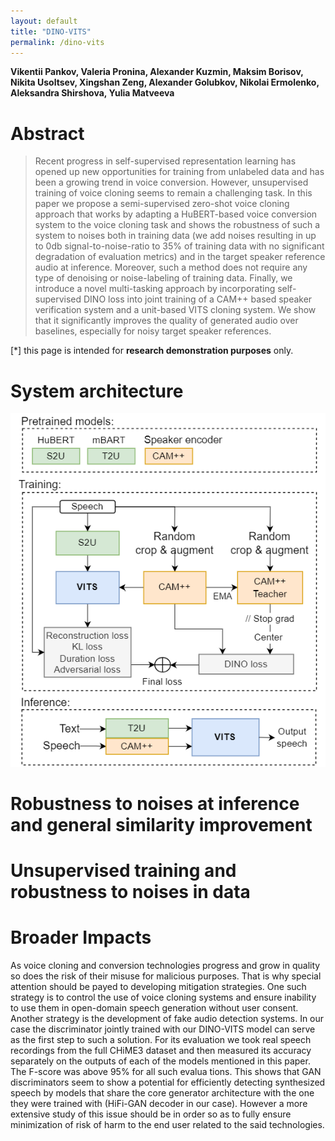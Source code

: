 ```yaml
---
layout: default
title: "DINO-VITS"
permalink: /dino-vits
---
```


<!-- # DINO-VITS: Data-efficient noise-robust zero-shot voice cloning via multi-tasking with self-supervised speaker verification loss -->
**Vikentii Pankov, Valeria Pronina, Alexander Kuzmin, Maksim Borisov, Nikita Usoltsev, Xingshan Zeng, Alexander Golubkov, Nikolai Ermolenko, Aleksandra Shirshova, Yulia Matveeva** 

# Abstract
> Recent progress in self-supervised representation learning has opened up new opportunities for training from unlabeled data and has been a growing trend in voice conversion. However, unsupervised training of voice cloning seems to remain a challenging task. In this paper we propose a semi-supervised zero-shot voice cloning approach that works by adapting a HuBERT-based voice conversion system to the voice cloning task and shows the robustness of such a system to noises both in training data (we add noises resulting in up to 0db signal-to-noise-ratio to 35% of training data with no significant degradation of evaluation metrics) and in the target speaker reference audio at inference. Moreover, such a method does not require any type of denoising or noise-labeling of training data. Finally, we introduce a novel multi-tasking approach by incorporating self-supervised DINO loss into joint training of a CAM++ based speaker verification system and a unit-based VITS cloning system. We show that it significantly improves the quality of generated audio over baselines, especially for noisy target speaker references.


[*] this page is intended for **research demonstration purposes** only.


# System architecture

<center><p><img src="./images/dino_VITS.png" width="560"></p></center>


# Robustness to noises at inference and general similarity improvement

<object type="text/html" data="demopage_icassp2024_refnoise_subset.html" width="1000" height="600"  ></object>

# Unsupervised training and robustness to noises in data 
<object type="text/html" data="demopage_icassp2024_corrunits_subset.html" width="1000" height="600"  ></object>


# Broader Impacts

As voice cloning and conversion technologies progress and
grow in quality so does the risk of their misuse for malicious
purposes. That is why special attention should be payed to
developing mitigation strategies. One such strategy is to control the
 use of voice cloning systems and ensure inability to
use them in open-domain speech generation without user consent.
 Another strategy is the development of fake audio detection
 systems. In our case the discriminator jointly trained with
our DINO-VITS model can serve as the first step to such a solution.
 For its evaluation we took real speech recordings from
the full CHiME3 dataset and then measured its accuracy
separately on the outputs of each of the models mentioned in
this paper. The F-score was above 95% for all such evalua
tions. This shows that GAN discriminators seem to show a
potential for efficiently detecting synthesized speech by models that share 
the core generator architecture with the one they
were trained with (HiFi-GAN decoder in our case). However
a more extensive study of this issue should be in order so as
to fully ensure minimization of risk of harm to the end user
related to the said technologies.

